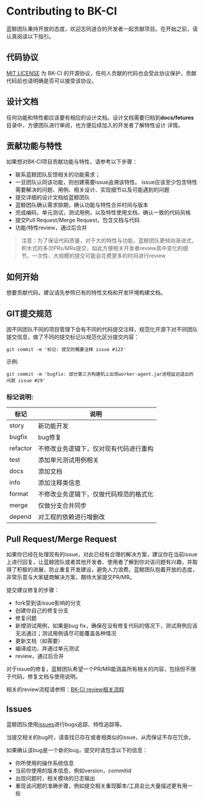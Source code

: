 # Contributing to BK-CI

蓝鲸团队秉持开放的态度，欢迎志同道合的开发者一起贡献项目。在开始之前，请认真阅读以下指引。

## 代码协议

[MIT LICENSE](./LICENSE) 为 BK-CI 的开源协议，任何人贡献的代码也会受此协议保护，贡献代码前也请明确是否可以接受该协议。

## 设计文档

任何功能和特性都应该要有相应的设计文档。设计文档需要归档到**docs/fetures**目录中，方便团队进行审阅，也方便后续加入的开发者了解特性设计
详情。

## 贡献功能与特性

如果想对BK-CI项目贡献功能与特性，请参考以下步骤：

* 联系蓝鲸团队反馈相关的功能需求；
* 一旦团队认同该功能，则创建需要issue追溯该特性。 issue应该至少包含特性需要解决的问题、用例、相关设计、实现细节以及可能遇到的问题
* 提交详细的设计文档给蓝鲸团队
* 蓝鲸团队确认需求排期，确认功能与特性合并时间与版本
* 完成编码，单元测试，测试用例，以及特性使用文档，确认一致的代码风格
* 提交Pull Request/Merge Request，包含文档与代码
* 功能/特性review，通过后合并

> 注意：为了保证代码质量，对于大的特性与功能，蓝鲸团队更倾向渐进式，积木式的多次PRs/MRs提交，如此方便相关开发者review其中变化的细节。一次性、大规模的提交可能会花费更多的时间进行review

## 如何开始

想要贡献代码，建议请先参照已有的特性文档和开发环境构建文档。

## GIT提交规范

因不同团队不同的项目管理下会有不同的代码提交注释，规范化开源下对不同团队提交信息，做了不同的提交标记以规范化区分提交内容：

```
git commit -m '标记: 提交的概要注释 issue #123'
```

示例:

```shell
git commit -m 'bugfix: 部分第三方构建机上出现worker-agent.jar进程延迟退出的问题 issue #29'
```

### 标记说明:

| 标记     | 说明                                   |
| -------- | -------------------------------------- |
| story    | 新功能开发                             |
| bugfix   | bug修复                                |
| refactor | 不修改业务逻辑下，仅对现有代码进行重构 |
| test     | 添加单元测试用例相关                   |
| docs     | 添加文档                               |
| info     | 添加注释类信息                         |
| format   | 不修改业务逻辑下，仅做代码规范的格式化 |
| merge    | 仅做分支合并同步                       |
| depend   | 对工程的依赖进行增删改                 |



## Pull Request/Merge Request

如果你已经在处理现有的issue，对此已经有合理的解决方案，建议你在当前issue上进行回复，让蓝鲸团队或者其他开发者、使用者了解到你对该问题有兴趣，并取得了积极的进展，防止重复开发建设，避免人力浪费。蓝鲸团队抱着开放的态度，非常乐意与大家磋商解决方案，期待大家提交PR/MR。

提交建议修复的步骤：

* fork受到该issue影响的分支
* 创建你自己的修复分支
* 修复问题
* 新增测试用例，如果是bug fix，确保在没有修复代码的情况下，测试用例应该无法通过；测试用例请尽可能覆盖各种情况
* 更新文档（如需要）
* 编译成功，并通过单元测试
* review，通过后合并

对于issue的修复，蓝鲸团队希望一个PR/MR能涵盖所有相关的内容，包括但不限于代码，修复文档与使用说明。

相关的review流程请参照：[BK-CI review相关流程](./docs/specification/review.md)

## Issues

蓝鲸团队使用[issues](https://github.com/Tencent/bk-ci/issues)进行bugs追踪、特性追踪等。

当提交相关的bug时，请查找已存在或者相类似的issue，从而保证不存在冗余。

如果确认该bug是一个新的bug，提交时请包含以下的信息：

* 你所使用的操作系统信息
* 当前你使用的版本信息，例如version，commitid
* 出现问题时，相关模块的日志输出
* 重现该问题的准确步骤，例如提交相关重现脚本/工具会比大量描述更有用一些
